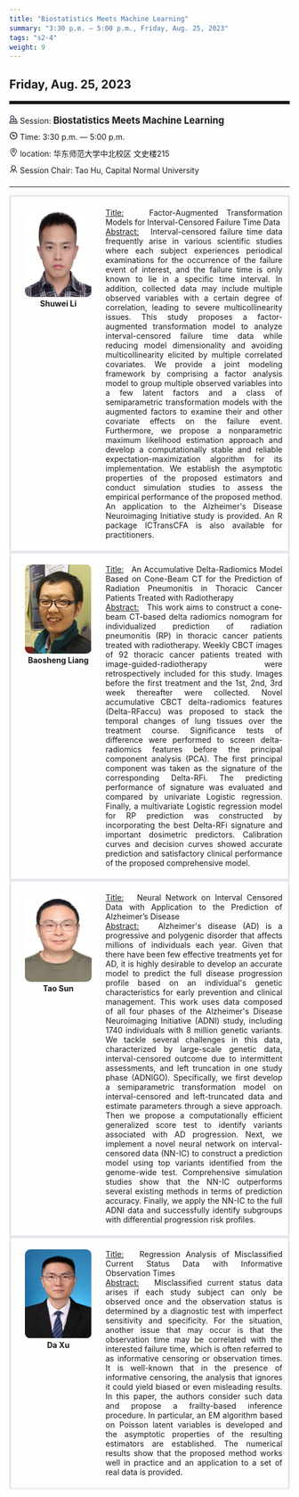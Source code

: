 ```yaml
---
title: "Biostatistics Meets Machine Learning"
summary: "3:30 p.m. — 5:00 p.m., Friday, Aug. 25, 2023"
tags: "s2-4"
weight: 9
---
```


Friday, Aug. 25, 2023
------


<hr style="border: 0; border-top: 5px solid;">

<div class="tip">
    <img class="icon" src="/icon/yanjiang.png" />
    Session: <span class="font-bold" style="font-size:120%">Biostatistics Meets Machine Learning</span>
</div>

<div class="tip">
    <img class="icon" src="/icon/shizhong.png" />
    Time: 3:30 p.m. — 5:00 p.m.
</div>
<div class="tip">
    <img class="icon" src="/icon/didian.png" />
    location: 华东师范大学中北校区 文史楼215
</div>


<div class="tip">
    <img class="icon" src="/icon/lingdao.png" />
    Session Chair: Tao Hu, Capital Normal University
</div>


________________________________________

<div class="row">
    <div class="left">
        <img src="/images/shuwei.png" class="avatar" />
        <div class="font-small font-bold">
            <a>
                Shuwei Li
            </a>
        </div>
    </div>
    <div class="right">
        <div class="font-small">
            <u>Title:</u> &nbsp;
            Factor-Augmented Transformation Models for Interval-Censored Failure Time Data
        </div>
        <div class="content font-small">
            <u>Abstract:</u> &nbsp;
            Interval-censored failure time data frequently arise in various scientific studies where each subject experiences periodical examinations for the occurrence of the failure event of interest, and the failure time is only known to lie in a specific time interval. In addition, collected data may include multiple observed variables with a certain degree of correlation, leading to severe multicollinearity issues. This study proposes a factor-augmented transformation model to analyze interval-censored failure time data while reducing model dimensionality and avoiding multicollinearity elicited by multiple correlated covariates.
            We provide a joint modeling framework by comprising a factor analysis model to group multiple observed variables into a few latent factors and a class of semiparametric transformation models with the augmented factors to examine their and other covariate effects on the failure event. Furthermore, we propose a nonparametric maximum likelihood estimation approach and develop a computationally stable and reliable expectation-maximization algorithm for its implementation. We establish the asymptotic properties of the proposed estimators and conduct simulation studies to assess the empirical performance of the proposed method. An application to the Alzheimer's Disease Neuroimaging Initiative study is provided. An R package  ICTransCFA is also available for practitioners. 
        </div>
    </div>
</div>

<div class="row">
    <div class="left">
        <img src="/images/baosheng.png" class="avatar" />
        <div class="font-small font-bold">
            <a>
                Baosheng Liang
            </a>
        </div>
    </div>
    <div class="right">
        <div class="font-small">
            <u>Title:</u> &nbsp;
            An Accumulative Delta-Radiomics Model Based on Cone-Beam CT for the Prediction of Radiation Pneumonitis in Thoracic Cancer Patients Treated with Radiotherapy
        </div>
        <div class="content font-small">
            <u>Abstract:</u> &nbsp;
            This work aims to construct a cone-beam CT-based delta radiomics nomogram for individualized prediction of radiation pneumonitis (RP) in thoracic cancer patients treated with radiotherapy. Weekly CBCT images of 92 thoracic cancer patients treated with image-guided-radiotherapy were retrospectively included for this study. Images before the first treatment and the 1st, 2nd, 3rd week thereafter were collected. Novel accumulative CBCT delta-radiomics features (Delta-RFaccu) was proposed to stack the temporal changes of lung tissues over the treatment course. Significance tests of difference were performed to screen delta-radiomics features before the principal component analysis (PCA). The first principal component was taken as the signature of the corresponding Delta-RFi. The predicting performance of signature was evaluated and compared by univariate Logistic regression. Finally, a multivariate Logistic regression model for RP prediction was constructed by incorporating the best Delta-RFi signature and important dosimetric predictors. Calibration curves and decision curves showed accurate prediction and satisfactory clinical performance of the proposed comprehensive model. 
        </div>
    </div>
</div>

<div class="row">
    <div class="left">
        <img src="/images/suntao.png" class="avatar" />
        <div class="font-small font-bold">
            <a>
                Tao Sun
            </a>
        </div>
    </div>
    <div class="right">
        <div class="font-small">
            <u>Title:</u> &nbsp;
            Neural Network on Interval Censored Data with Application to the Prediction of Alzheimer’s Disease
        </div>
        <div class="content font-small">
            <u>Abstract:</u> &nbsp;
            Alzheimer's disease (AD) is a progressive and polygenic disorder that affects millions of individuals each year. Given that there have been few effective treatments yet for AD, it is highly desirable to develop an accurate model to predict the full disease progression profile based on an individual's genetic characteristics for early prevention and clinical management. This work uses data composed of all four phases of the Alzheimer's Disease Neuroimaging Initiative (ADNI) study, including 1740 individuals with 8 million genetic variants. We tackle several challenges in this data, characterized by large-scale genetic data, interval-censored outcome due to intermittent assessments, and left truncation in one study phase (ADNIGO). Specifically, we first develop a semiparametric transformation model on interval-censored and left-truncated data and estimate parameters through a sieve approach. Then we propose a computationally efficient generalized score test to identify variants associated with AD progression. Next, we implement a novel neural network on interval-censored data (NN-IC) to construct a prediction model using top variants identified from the genome-wide test. Comprehensive simulation studies show that the NN-IC outperforms several existing methods in terms of prediction accuracy. Finally, we apply the NN-IC to the full ADNI data and successfully identify subgroups with differential progression risk profiles.
        </div>
    </div>
</div>

<div class="row">
    <div class="left">
        <img src="/images/xuda.png" class="avatar" />
        <div class="font-small font-bold">
            <a>
                Da Xu
            </a>
        </div>
    </div>
    <div class="right">
        <div class="font-small">
            <u>Title:</u> &nbsp;
            Regression Analysis of Misclassified Current Status Data with Informative Observation Times 
        </div>
        <div class="content font-small">
            <u>Abstract:</u> &nbsp;
            Misclassified current status data arises if each study subject can only be observed once and the observation status is determined by a diagnostic test with imperfect sensitivity and specificity. For the situation, another issue that may occur is that the observation time may be correlated with the interested failure time, which is often referred to as informative censoring or observation times. It is well-known that in the presence of informative censoring, the analysis that ignores it could yield biased or even misleading results. In this paper, the authors consider such data and propose a frailty-based inference procedure. In particular, an EM algorithm based on Poisson latent variables is developed and the asymptotic properties of the resulting estimators are established. The numerical results show that the proposed method works well in practice and an application to a set of real data is provided. 
        </div>
    </div>
</div>

<style>

.tip {
    height: 30px;
    line-height: 30px;
}

.icon {
    width: 15px;
}

.row {
    padding: 10px; 
    height: auto; 
    border-bottom-width: 2px; 
    border-style: solid; 
    border-color: #E4E7ED; 
    padding-bottom: 20px; 
    padding-top: 20px;
    display: flex; 
    text-align: justify;
}

.left {
    min-width: 150px !important;
    text-align: center;
}

.avatar {
    width: 120px;
    height: 160px;
    max-width: 100%;
    border-radius: 10px;
}

.right {
    margin-left: 10px; 
    max-width: 80%;
}


.font-small {
    /* font-size: 16px; */
}

.font-bold {
    font-weight: bold;
}
</style>